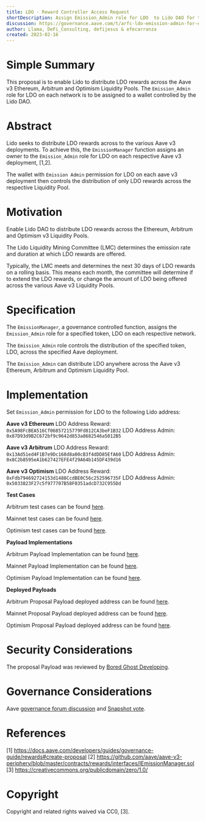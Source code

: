 ```yaml
---
title: LDO - Reward Controller Access Request
shortDescription: Assign Emission_Admin role for LDO  to Lido DAO for the Ethereum, Arbitrum and Optimism v3 Liquidity Pools
discussion: https://governance.aave.com/t/arfc-ldo-emission-admin-for-ethereum-arbitrum-and-optimism-v3-liquidity-pools/11478
author: Llama, DeFi_Consulting, defijesus & efecarranza
created: 2023-02-16
---
```



# Simple Summary

This proposal is to enable Lido to distribute LDO rewards across the Aave v3 Ethereum, Arbitrum and Optimism Liquidity Pools. The `Emission_Admin` role for LDO on each network is to be assigned to a wallet controlled by the Lido DAO.

# Abstract

Lido seeks to distribute LDO rewards across to the various Aave v3 deployments. To achieve this, the `EmissionManager` function assigns an owner to the `Emission_Admin` role for LDO on each respective Aave v3 deployment, [1,2].

The wallet with `Emission Admin` permission for LDO on each aave v3 deployment then controls the distribution of only LDO rewards across the respective Liquidity Pool.

# Motivation

Enable Lido DAO to distribute LDO rewards across the Ethereum, Arbitrum and Optimism v3 Liquidity Pools.

The Lido Liquidity Mining Committee (LMC) determines the emission rate and duration at which LDO  rewards are offered.

Typically, the LMC meets and determines the next 30 days of LDO rewards on a rolling basis. This means each month, the committee will determine if to extend the LDO rewards, or change the amount of LDO being offered across the various Aave v3 Liquidity Pools.

# Specification

The `EmissionManager`, a governance controlled function, assigns the `Emission_Admin` role for a specified token, LDO on each respective network. 

The `Emission_Admin` role controls the distribution of the specified token, LDO, across the specified Aave deployment.

The `Emission_Admin` can distribute LDO anywhere across the Aave v3 Ethereum, Arbitrum and Optimism Liquidity Pool.

# Implementation


Set `Emission_Admin` permission for LDO to the following Lido address: 

**Aave v3 Ethereum**
LDO Address Reward: `0x5A98FcBEA516Cf06857215779Fd812CA3beF1B32`
LDO Address Admin: `0x87D93d9B2C672bf9c9642d853a8682546a5012B5`

**Aave v3 Arbitrum**
LDO Address Reward: `0x13Ad51ed4F1B7e9Dc168d8a00cB3f4dDD85EfA60`
LDO Address Admin: `0x8C2b8595eA1b627427EFE4f29A64b145DF439d16`

**Aave v3 Optimism**
LDO Address Reward: `0xFdb794692724153d1488CcdBE0C56c252596735F`
LDO Address Admin: `0x5033823F27c5f977707B58F0351adcD732C955Dd`

**Test Cases**

Arbitrum test cases can be found [here](XXX).

Mainnet test cases can be found [here](XXX).

Optimism test cases can be found [here](XXX).

**Payload Implementations**

Arbitrum Payload Implementation can be found [here](xxx).

Mainnet Payload Implementation can be found [here](xxx).

Optimism Payload Implementation can be found [here](https://optimistic.etherscan.io/address/0x2cbf7856f51660aae066afababf9c854fa6bd11f).

**Deployed Payloads**

Arbitrum Proposal Payload deployed address can be found [here](XXX).

Mainnet Proposal Payload deployed address can be found [here](https://etherscan.io/address/0x26366920975b24a89cd991a495d0d70cb8e1ba1f).

Optimism Proposal Payload deployed address can be found [here](https://optimistic.etherscan.io/address/0x2cbf7856f51660aae066afababf9c854fa6bd11f).

# Security Considerations

The proposal Payload was reviewed by [Bored Ghost Developing](https://bgdlabs.com/).

# Governance Considerations

Aave [governance forum discussion](https://governance.aave.com/t/arfc-ldo-emission-admin-for-ethereum-arbitrum-and-optimism-v3-liquidity-pools/11478) and [Snapshot vote](https://snapshot.org/#/aave.eth/proposal/0xc28c45bf26a5ada3d891a5dbed7f76d1ff0444b9bc06d191a6ada99a658abe28).

# References

[1] https://docs.aave.com/developers/guides/governance-guide/rewards#create-proposal
[2] https://github.com/aave/aave-v3-periphery/blob/master/contracts/rewards/interfaces/IEmissionManager.sol
[3] https://creativecommons.org/publicdomain/zero/1.0/

# Copyright

Copyright and related rights waived via CC0, [3].
